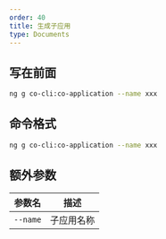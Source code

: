 ```yaml
---
order: 40
title: 生成子应用
type: Documents
---
```


## 写在前面

```bash
ng g co-cli:co-application --name xxx
```

## 命令格式

```bash
ng g co-cli:co-application --name xxx
```

## 额外参数

| 参数名               | 描述                                                  |
| -------------------  | ----------------------------------------------------- |
| `--name`             | 子应用名称                                      |
